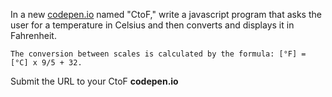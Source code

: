 In a new [codepen.io](https://codepen.io/pen/) named "CtoF," write a javascript program that asks the user for a temperature in Celsius and then converts and displays it in Fahrenheit.

```
The conversion between scales is calculated by the formula: [°F] = [°C] x 9/5 + 32.
```

Submit the URL to your CtoF **codepen.io**
